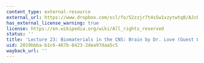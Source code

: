 ```yaml
---
content_type: external-resource
external_url: https://www.dropbox.com/scl/fo/52zzjr7t4s5w1xzytwtq8/AJcEtK_TPtYGIkPyFJA2vC0/Lecture%20Recordings?dl=0&preview=2022-12-1_+CNS%3A+Biomaterials+in+the+Brain+%28Love%29.mp4&rlkey=qojtvzyd9q8cpudjtvj939i69&subfolder_nav_tracking=1
has_external_license_warning: true
license: https://en.wikipedia.org/wiki/All_rights_reserved
status: ''
title: 'Lecture 23: Biomaterials in the CNS: Brain by Dr. Love (Guest Lecturer)'
uid: 2019bbba-b1c6-467b-8423-2dea97daa5c5
wayback_url: ''
---
```

